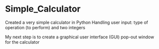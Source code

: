 # Simple_Calculator
 Created a very simple calculator in Python
 Handling user input: type of operation (to perform) and two integers
 
 My next step is to create a graphical user interface (GUI) pop-out window for the calculator
